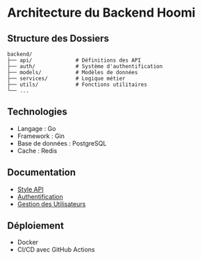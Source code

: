 # Architecture du Backend Hoomi

## Structure des Dossiers

```
backend/
├── api/              # Définitions des API
├── auth/             # Système d'authentification
├── models/           # Modèles de données
├── services/         # Logique métier
├── utils/            # Fonctions utilitaires
└── ...
```

## Technologies

- Langage : Go
- Framework : Gin
- Base de données : PostgreSQL
- Cache : Redis

## Documentation

- [Style API](adr-001-api-style.md)
- [Authentification](../security/authentication.md)
- [Gestion des Utilisateurs](users/)

## Déploiement

- Docker
- CI/CD avec GitHub Actions